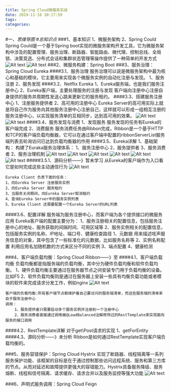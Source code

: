 ```yaml
---
title: Spring Cloud微服务实战
date: 2019-11-16 10:17:59
tags: 
categories: 
---
```

#一、*思维导图*
#*总知识点*
###1、基本知识
	1、微服务架构
	2、Spring Could
		Spring Could是一个基于Spring boot实现的微服务架构开发工具，它为微服务架构中涉及的配置管理、服务治理、断路器、智能路由、微代理、控制总线、全局锁、决策竞选、分布式会话和集群状态管理等操作提供了一种简单的开发方式
![Alt text](./1565961147752.png)
![Alt text](./1565961179422.png)
###2、微服务构建：Spring Boot
###3、服务治理：Spring Cloud Eureka
####3.1、服务治理
		服务治理可以说是微服务架构中最为核心和基础的模块，它主要用来实现各个微服务实例的自动化注册与发现。
		1、服务注册
		2、服务发现
####3.2、Netflix Eureka
		1、Eureka服务端，也是我们服务注册中心
		2、Eureka客户端，主要处理服务的注册与发现
			客户端向注册中心注册自身提供的服务并周期性发送心跳来更新它的服务租约。
####3.3、搭建服务注册中心
		1、注册服务提供者
		2、高可用的注册中心
			Eureka Server的高可用实际上就是将自己作为服务向其他服务注册中心注册自己，这样就可以形成一组相互注册的服务注册中心，以实现服务清单的互相同步，达到高可用的效果。
![Alt text](./1566044611288.png)
![Alt text](./1566044624721.png)
####3.4、服务发现与消费
	1、发现服务
		服务发现的任务有Eureka的客户端完成
	2、消费服务
		服务消费任务由Ribbon完成，Ribbon是一个基于HTTP和TCP的客户端负载均衡器，它可以在通过客户端中配置的ribbonServerList服务端列表去轮询访问已达到负载均衡器的作用
####3.5、Eureka详解
	1、基础架构：
		构建了Euraka服务治理体系：
		1、服务注册中心
		2、服务提供者
		3、服务消费者
	2、服务治理机制
![Alt text](./1566046772188.png)
![Alt text](./1566046785165.png)
![Alt text](./1566046894174.png)
![Alt text](./1566046902930.png)
![Alt text](./1566046987749.png)
![Alt text](./1566047113107.png)
#####3.5.1、源码分析——》暂未学习
	从Eureka的客户端作为入口看它是如何完成这些主动通信行为
![Alt text](./1566047547081.png)


	Eureka Client 负责下面的任务：
	1、向Eureka Server 注册服务实例
	2、向Eureka Server 服务租约
	3、当服务关闭期间，向Eureka Server取消租约
	4、查询Eureka Server中的服务实例列表
	5、Eureka Client 还需要配置一个Eureka Server的URL列表
####3.6、配置详解
	服务端为服务注册中心，而客户端为各个提供接口的微服务应用
	Eureka客户端的配置主要分为：
	1、服务注册相关的配置信息，包括服务注册中心的地址、服务获取的间隔时间、可用区域等
	2、服务实例相关的配置信息，包括服务实例的名称、IP地址、端口号、健康检查路径
		1、元数据
			用来描述吱声服务信息的对象，其中包含了一些标准化的元数据，比如服务名称等
		2、实例名称配置
			利用应用名加随机数的方式来区分不同的实例
		3、端点配置
		4、健康检测

###4、客户端负载均衡：Spring Cloud Ribbon——》至
####4.1、客户端负载均衡
	负载均衡都是指服务端的负载均衡，其中分为硬件负载均衡和软件负载均衡。
	1、硬件负载均衡主要通过在服务器节点之间安装专门用于负载均衡的设备。比如F5
	2、软件负载均衡则是通过在服务器上安装一些具有均衡负载功能或者模块的软件来完成请求分发工作，例如nginx
![Alt text](./1566999034764.png)


	客户端的负载均衡:所有客户端节点都维护着自己要访问的服务端清单，而这些服务端的清单来自于服务注册中心
	调用：
		1、服务提供者只需要启动多个服务实例并注册到一个注册中心
		2、服务消费者直接通过调用被@LoadBalanced注解修饰过的RestTemplate来实现面向服务的接口调用
####4.2、RestTemplate详解
	对于get\Post请求的实现
	1、getForEntity
####4.3、源码分析——》未分析
	Ribbon是如何通过RestTemplate实现客户端负载均衡的。




###5、服务容错保护：Spring Cloud Hystrix
	实现了断路器、线程隔离等一系列服务保护功能、该框架的目标是在于通过控制那些访问远程系统、服务和第三方库的节点。从而对延迟和故障提供更强大的容错能力。Hystrix具备服务降级、服务熔断、线程和信号隔离、请求缓存、请求合并以及服务监控等强大功能
![Alt text](./1571557497276.png)

###6、声明式服务调用：Spring Cloud Feign